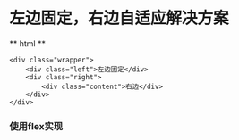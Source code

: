 # 左边固定，右边自适应解决方案


** html **
```
<div class="wrapper">
    <div class="left">左边固定</div>
    <div class="right">
        <div class="content">右边</div>
    </div>
</div>
```

### 使用flex实现

